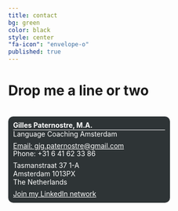 ```yaml
---
title: contact
bg: green
color: black
style: center
"fa-icon": "envelope-o"
published: true
---
```




# Drop me a line or two

<br>

<div id='hcard_embed'><div id="hcard-Gilles-Paternostre-Language Coaching Amsterdam" class="vcard"><div class="fn n"><span class="given-name">Gilles</span> <span class="family-name">Paternostre</span>, <span class="honorific-suffix">M.A.</span></div><div class="org">Language Coaching Amsterdam</div><div class="website"><a class="website" href="http://gpaternostre.github.io/coaching/"></a></div><div class="spacer"></div><div class="email" ><a class="email" href="mailto:gjg.paternostre@gmail.com">Email: gjg.paternostre@gmail.com</a></div><div class="tel"><span class="type">Phone: </span>+31 6 41 62 33 86</div><div class="spacer"></div><div class="adr"><div class="street-address">Tasmanstraat 37 1-A</div><span class="locality">Amsterdam</span>  <span class="postal-code"> 1013PX</span><div class="country-name">The Netherlands</div></div><div class="spacer"></div><div class="soc"><div class="linkedin"><a class="website" href="https://www.linkedin.com/in/gpaternostre">Join my LinkedIn network</a></div></div></div>
<style type='text/css'> div.vcard { background-color: #2e3436; border-radius: 10px 10px 10px 10px; color: white; padding: 10px 10px; width: 310px; line-height: 1.2em; } div.vcard a{ color: white;} div.vcard div.fn{ font-weight: bold; border-bottom: 1px solid white; } div.vcard div.spacer{ min-height: 0.5em; } #hcard_embed{max-width: 330px; display: inline-block;} .bvcardlink a{ line-height: 16px; color: blue; font-size: 12px; float: right; padding-right: 20px; background: url('http://bvcard.com/sites/all/modules/bvcard_form/bvcard-fav.png') no-repeat top right; background-size:16px 16px;}</style>

<br><br>

<style>

ul {
    overflow: auto;
}
 
ul li {
    list-style-type: none;
    display: inline-block;
}

ul li a i {
    background: #205D7A;
    color: #fff;
    width: 40px;
    height: 40px;
    border-radius: 20px;
    font-size: 25px;
    text-align: center;
    margin-right: 10px;
    padding-top: 20%;
    transition: all 0.2s ease-in-out;
}

.fa-facebook {
    background:#3b5998
} 
.fa-linkedin {
    background:#007bb6
}
.fa-twitter {
    background:#00aced
}
.fa-envelope {
    background:#95394e
}
ul li a i:hover {
    opacity: .7;
}
</style>
 
<ul>
    <li><a href="http://facebook.com/"><i class="fa fa-facebook"></i></a></li>
    <li><a href="http://linkedin.com/"><i class="fa fa-linkedin"></i></a></li>
    <li><a href="http://twitter.com/"><i class="fa fa-twitter"></i></a></li>
    <li><a href="mailto:langcoachams@gmail.com"><i class="fa fa-envelope"></i></a></li>
</ul>
